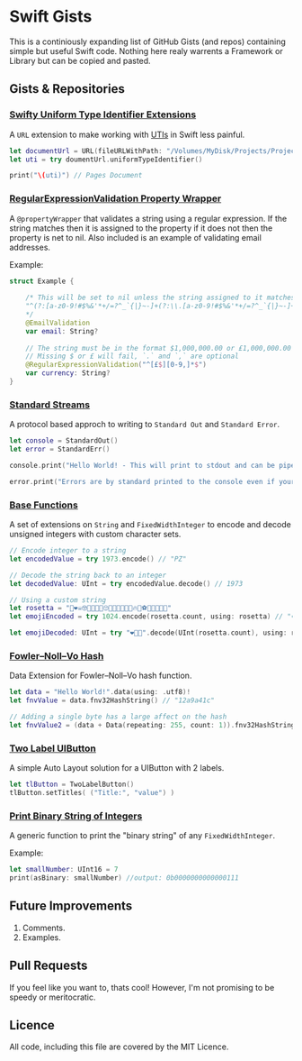 # Swift Gists

This is a continiously expanding list of GitHub Gists (and repos) containing simple but useful Swift code. Nothing here realy warrents a Framework or Library but can be copied and pasted.

## Gists & Repositories

### [Swifty Uniform Type Identifier Extensions](https://gist.github.com/rjstelling/0e3298a42c2a2bca2f75f193578521c3)

A `URL` extension to make working with [UTIs](https://developer.apple.com/library/archive/documentation/FileManagement/Conceptual/understanding_utis/understand_utis_intro/understand_utis_intro.html#//apple_ref/doc/uid/TP40001319-CH201-SW1) in Swift less painful.

```swift
let documentUrl = URL(fileURLWithPath: "/Volumes/MyDisk/Projects/Project1/Report.pages"
let uti = try doumentUrl.uniformTypeIdentifier()

print("\(uti)") // Pages Document
```

### [RegularExpressionValidation Property Wrapper](https://gist.github.com/rjstelling/649ff0e848af4e03f461386f4548b72d)

A `@propertyWrapper` that validates a string using a regular expression. If the string matches then it is assigned to the property if it does not then the property is net to nil. Also included is an example of validating email addresses.

Example:

```swift
struct Example {
    
    /* This will be set to nil unless the string assigned to it matches the regular expression 
    "^(?:[a-z0-9!#$%&'*+/=?^_`{|}~-]+(?:\\.[a-z0-9!#$%&'*+/=?^_`{|}~-]+)*|\"(?:[\\x01-\\x08\\x0b\\x0c\\x0e-\\x1f\\x21\\x23-\\x5b\\x5d-\\x7f]|\\[\\x01-\\x09\\x0b\\x0c\\x0e-\\x7f])*\")@(?:(?:[a-z0-9](?:[a-z0-9-]*[a-z0-9])?\\.)+[a-z0-9](?:[a-z0-9-]*[a-z0-9])?|\\[(?:(?:25[0-5]|2[0-4][0-9]|[01]?[0-9][0-9]?)\\.){3}(?:25[0-5]|2[0-4][0-9]|[01]?[0-9][0-9]?|[a-z0-9-]*[a-z0-9]:(?:[\\x01-\\x08\\x0b\\x0c\\x0e-\\x1f\\x21-\\x5a\\x53-\\x7f]|\\[\\x01-\\x09\\x0b\\x0c\\x0e-\\x7f])+)\\])$"
    */
    @EmailValidation
    var email: String?
    
    // The string must be in the format $1,000,000.00 or £1,000,000.00
    // Missing $ or £ will fail, `.` and `,` are optional
    @RegularExpressionValidation("^[£$][0-9,]*$")
    var currency: String?    
}
```

### [Standard Streams](https://github.com/rjstelling/StandardStreams.swift)

A protocol based approch to writing to `Standard Out` and `Standard Error`.

```swift
let console = StandardOut()
let error = StandardErr()

console.print("Hello World! - This will print to stdout and can be piped or redirect to a file.")

error.print("Errors are by standard printed to the console even if your redirect, useful!")
```

### [Base Functions](https://gist.github.com/rjstelling/0216a4f9bfaec87dec44d30ac65399b1)

A set of extensions on `String` and `FixedWidthInteger` to encode and decode unsigned integers with custom character sets. 

```swift
// Encode integer to a string
let encodedValue = try 1973.encode() // "PZ"

// Decode the string back to an integer
let decodedValue: UInt = try encodedValue.decode() // 1973

// Using a custom string
let rosetta = "🤖❤️☠️🤓🦁🍆🧀😎🙄🤢🧠🧶🙈🙉🙊🔥🥕⚽️💊🎶🧶👏🔡"
let emojiEncoded = try 1024.encode(rosetta.count, using: rosetta) // "❤️👏🙈"

let emojiDecoded: UInt = try "❤️👏🙈".decode(UInt(rosetta.count), using: rosetta) // 1024
```

### [Fowler–Noll–Vo Hash](https://gist.github.com/rjstelling/fc695f5c37beeefd2a810179b723b29f)

Data Extension for Fowler–Noll–Vo hash function.

```swift
let data = "Hello World!".data(using: .utf8)!
let fnvValue = data.fnv32HashString() // "12a9a41c"

// Adding a single byte has a large affect on the hash
let fnvValue2 = (data + Data(repeating: 255, count: 1)).fnv32HashString() // "7d0d58eb"
```

### [Two Label UIButton](https://gist.github.com/rjstelling/70c4d0ad6934df99246c0f56e3494f38)

A simple Auto Layout solution for a UIButton with 2 labels.

```swift
let tlButton = TwoLabelButton()
tlButton.setTitles( ("Title:", "value") )
```

### [Print Binary String of Integers](https://gist.github.com/rjstelling/3be83e4b5dbdb8b6278e324780938400)

A generic function to print the "binary string" of any `FixedWidthInteger`.

Example:

```swift
let smallNumber: UInt16 = 7
print(asBinary: smallNumber) //output: 0b0000000000000111
```

## Future Improvements

1. Comments.
2. Examples.

## Pull Requests

If you feel like you want to, thats cool! However, I'm not promising to be speedy or meritocratic.

## Licence

All code, including this file are covered by the MIT Licence.


